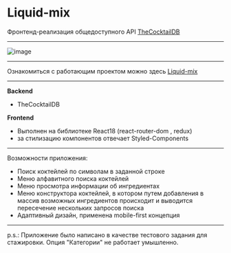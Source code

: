 # Liquid-mix 

Фронтенд-реализация общедоступного API [TheCocktailDB](https://www.thecocktaildb.com/)
***
![image](https://user-images.githubusercontent.com/64367189/189802537-4a53d2e0-cd08-4816-9a9e-422a15168c40.png)
***

Ознакомиться с работающим проектом можно здесь [Liquid-mix](https://eugene-axe.github.io/cocktail)

***

**Backend** 
- TheCocktailDB

**Frontend**
- Выполнен на библиотеке React18 (react-router-dom , redux) 
- за стилизацию компонентов отвечает Styled-Components

***

Возможности приложения: 
- Поиск коктейлей по символам в заданной строке
- Меню алфавитного поиска коктейлей
- Меню просмотра информации об ингредиентах
- Меню конструктора коктейлей, в котором путем добавления в массив возможных ингредиентов происходит и выводится пересечение нескольких запросов поиска
- Адаптивный дизайн, применена mobile-first концепция

***

p.s.: Приложение было написано в качестве тестового задания для стажировки. Опция "Категории" не работает умышленно.
